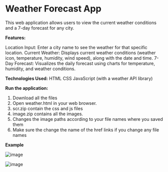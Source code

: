# Weather Forecast App
This web application allows users to view the current weather conditions and a 7-day forecast for any city.

**Features:**

Location Input: Enter a city name to see the weather for that specific location.
Current Weather: Displays current weather conditions (weather icon, temperature, humidity, wind speed), along with the date and time.
7-Day Forecast: Visualizes the daily forecast using charts for temperature, humidity, and weather conditions.

**Technologies Used:**
HTML
CSS
JavaScript (with a weather API library)

**Run the application:**
1. Download all the files
2. Open weather.html in your web browser.
3. scr.zip contain the css and js files
4. image.zip contains all the images.
5. Changes the image paths according to your file names where you saved them
6. Make sure the change the name of the href links if you change any file names

**Example**


![image](https://github.com/Moitreyee-Das/Web-Development-Project-for-a-Weather-Site/assets/166435448/fa0ab8c9-f2a7-4dac-b329-299f40562b10)

![image](https://github.com/Moitreyee-Das/Web-Development-Project-for-a-Weather-Site/assets/166435448/2c7ad915-28db-47c0-8712-365df9c0119f)

